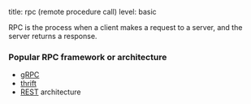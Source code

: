title: rpc (remote procedure call)
level: basic

RPC is the process when a client makes a request to a server, and the server returns a response.

### Popular RPC framework or architecture

* [gRPC](/grpc)
* [thrift](/thrift)
* [REST](/rest) architecture
